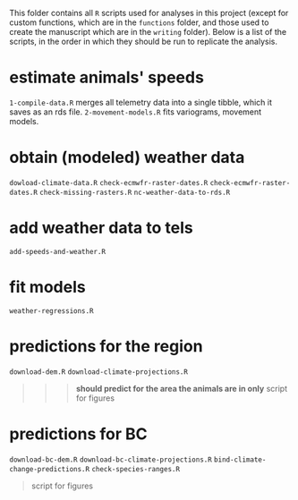 This folder contains all `R` scripts used for analyses in this project (except for custom functions, which are in the `functions` folder, and those used to create the manuscript which are in the `writing` folder). Below is a list of the scripts, in the order in which they should be run to replicate the analysis.

# estimate animals' speeds
`1-compile-data.R` merges all telemetry data into a single tibble, which it saves as an rds file.
`2-movement-models.R` fits variograms, movement models.

# obtain (modeled) weather data
`dowload-climate-data.R`
  `check-ecmwfr-raster-dates.R`
	`check-ecmwfr-raster-dates.R`
	`check-missing-rasters.R`
`nc-weather-data-to-rds.R`

# add weather data to tels
`add-speeds-and-weather.R`

# fit models
`weather-regressions.R`

# predictions for the region
`download-dem.R`
`download-climate-projections.R`
>>> **should predict for the area the animals are in only**
> script for figures

# predictions for BC
`download-bc-dem.R`
`download-bc-climate-projections.R`
`bind-climate-change-predictions.R`
  `check-species-ranges.R`
> script for figures
